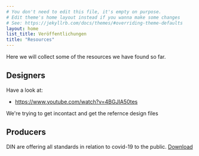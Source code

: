 ```yaml
---
# You don't need to edit this file, it's empty on purpose.
# Edit theme's home layout instead if you wanna make some changes
# See: https://jekyllrb.com/docs/themes/#overriding-theme-defaults
layout: home
list_title: Veröffentlichungen
title: "Resources"
---
```


Here we will collect some of the resources we have found so far.

## Designers

Have a look at:

- https://www.youtube.com/watch?v=4BGJIA50tes

We're trying to get incontact and get the refernce design files

## Producers

DIN are offering all standards in relation to covid-19 to the public. [Download](https://www.beuth.de/de/webshop-search-support-if?websource=websource&artid=118506130,42221820,62482839,118441766,288863420,288863469,30945341,222811394,222811472,108881933,311258244,119223918,294249464)

